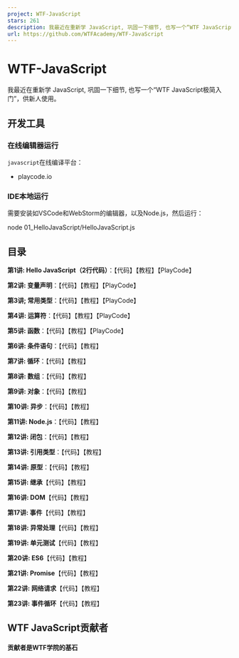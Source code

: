 ```yaml
---
project: WTF-JavaScript
stars: 261
description: 我最近在重新学 JavaScript, 巩固一下细节, 也写一个“WTF JavaScript极简入门”，供新人学习。
url: https://github.com/WTFAcademy/WTF-JavaScript
---
```


WTF-JavaScript
==============

我最近在重新学 JavaScript, 巩固一下细节, 也写一个“WTF JavaScript极简入门”，供新人使用。

开发工具
----

### 在线编辑器运行

`javascript`在线编译平台：

-   playcode.io

### IDE本地运行

需要安装如VSCode和WebStorm的编辑器，以及Node.js，然后运行：

node 01\_HelloJavaScript/HelloJavaScript.js

目录
--

**第1讲: Hello JavaScript（2行代码）**：【代码】【教程】【PlayCode】

**第2讲: 变量声明**：【代码】【教程】【PlayCode】

**第3讲; 常用类型**：【代码】【教程】【PlayCode】

**第4讲: 运算符**：【代码】【教程】【PlayCode】

**第5讲: 函数**：【代码】【教程】【PlayCode】

**第6讲: 条件语句**：【代码】【教程】

**第7讲: 循环**：【代码】【教程】

**第8讲: 数组**：【代码】【教程】

**第9讲: 对象**：【代码】【教程】

**第10讲: 异步**：【代码】【教程】

**第11讲: Node.js**：【代码】【教程】

**第12讲: 闭包**：【代码】【教程】

**第13讲: 引用类型**：【代码】【教程】

**第14讲: 原型**：【代码】【教程】

**第15讲: 继承**【代码】【教程】

**第16讲: DOM**【代码】【教程】

**第17讲: 事件**【代码】【教程】

**第18讲: 异常处理**【代码】【教程】

**第19讲: 单元测试**【代码】【教程】

**第20讲: ES6**【代码】【教程】

**第21讲: Promise**【代码】【教程】

**第22讲: 网络请求**【代码】【教程】

**第23讲: 事件循环**【代码】【教程】

WTF JavaScript贡献者
-----------------

#### 贡献者是WTF学院的基石

